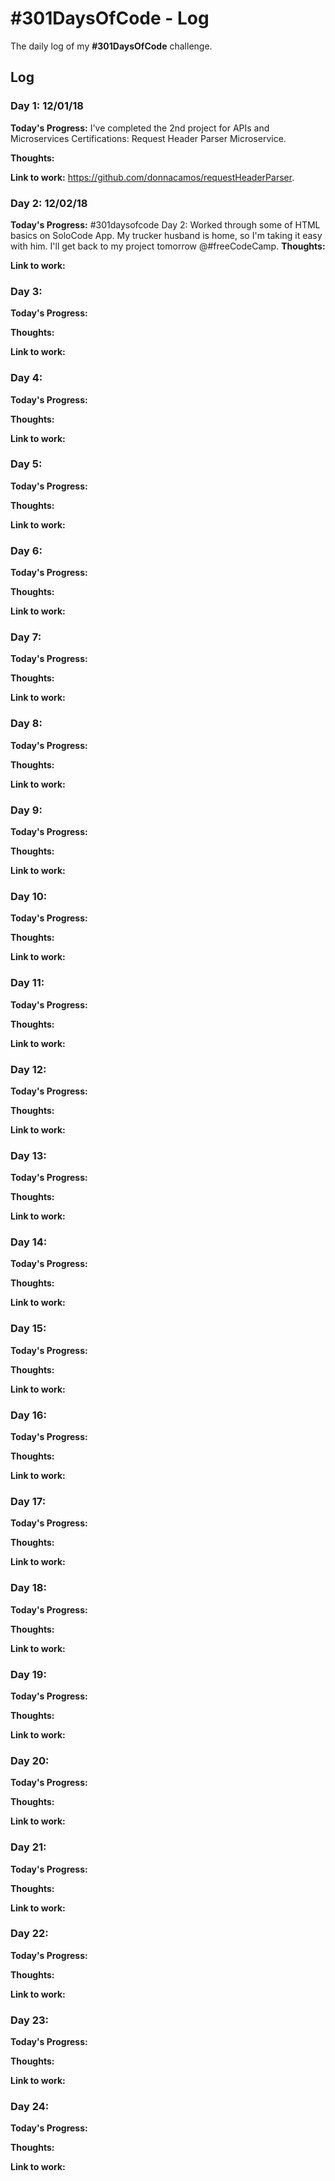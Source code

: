 # #301DaysOfCode - Log
The daily log of my **#301DaysOfCode** challenge.

## Log

### Day 1: 12/01/18

**Today's Progress:**
I've completed the 2nd project for APIs and Microservices Certifications: Request Header Parser Microservice.  

**Thoughts:**

**Link to work:**
https://github.com/donnacamos/requestHeaderParser.

### Day 2: 12/02/18

**Today's Progress:**
#301daysofcode Day 2: Worked through some of HTML basics on SoloCode App. My trucker husband is home, so I'm taking it easy with him. I'll get back to my project tomorrow @#freeCodeCamp.
**Thoughts:**

**Link to work:**

### Day 3: 

**Today's Progress:**

**Thoughts:**

**Link to work:**

### Day 4: 

**Today's Progress:**

**Thoughts:**

**Link to work:**

### Day 5: 

**Today's Progress:**

**Thoughts:**

**Link to work:**

### Day 6: 

**Today's Progress:**

**Thoughts:**

**Link to work:**
### Day 7: 

**Today's Progress:**

**Thoughts:**

**Link to work:**

### Day 8: 

**Today's Progress:**

**Thoughts:**

**Link to work:**

### Day 9: 

**Today's Progress:**

**Thoughts:**

**Link to work:**

### Day 10: 

**Today's Progress:**

**Thoughts:**

**Link to work:**

### Day 11: 

**Today's Progress:**

**Thoughts:**

**Link to work:**

### Day 12: 

**Today's Progress:**

**Thoughts:**

**Link to work:**

### Day 13: 

**Today's Progress:**

**Thoughts:**

**Link to work:**

### Day 14: 

**Today's Progress:**

**Thoughts:**

**Link to work:**

### Day 15: 

**Today's Progress:**

**Thoughts:**

**Link to work:**

### Day 16: 

**Today's Progress:**

**Thoughts:**

**Link to work:**

### Day 17: 

**Today's Progress:**

**Thoughts:**

**Link to work:**

### Day 18: 

**Today's Progress:**

**Thoughts:**

**Link to work:**

### Day 19: 

**Today's Progress:**

**Thoughts:**

**Link to work:**

### Day 20: 

**Today's Progress:**

**Thoughts:**

**Link to work:**

### Day 21: 

**Today's Progress:**

**Thoughts:**

**Link to work:**

### Day 22: 

**Today's Progress:**

**Thoughts:**

**Link to work:**

### Day 23: 

**Today's Progress:**

**Thoughts:**

**Link to work:**

### Day 24: 

**Today's Progress:**

**Thoughts:**

**Link to work:**
